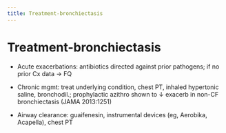 ```yaml
---
title: Treatment-bronchiectasis
---
```

# Treatment-bronchiectasis

* Acute exacerbations: antibiotics directed against prior pathogens; if no prior Cx data → FQ

* Chronic mgmt: treat underlying condition, chest PT, inhaled hypertonic saline, bronchodil.; prophylactic azithro shown to ↓ exacerb in non-CF bronchiectasis (JAMA 2013:1251)

* Airway clearance: guaifenesin, instrumental devices (eg, Aerobika, Acapella), chest PT
